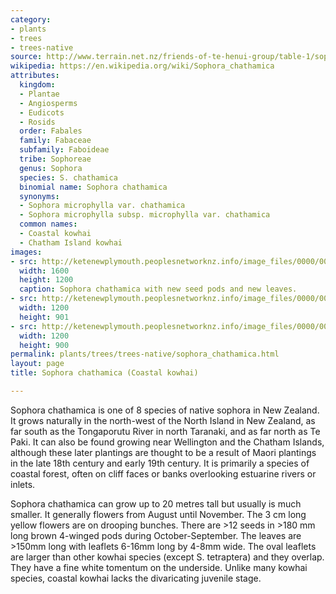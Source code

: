 ```yaml
---
category:
- plants
- trees
- trees-native
source: http://www.terrain.net.nz/friends-of-te-henui-group/table-1/sophora-chathamica-coastal-kowhai.html
wikipedia: https://en.wikipedia.org/wiki/Sophora_chathamica
attributes:
  kingdom:
  - Plantae
  - Angiosperms
  - Eudicots
  - Rosids
  order: Fabales
  family: Fabaceae
  subfamily: Faboideae
  tribe: Sophoreae
  genus: Sophora
  species: S. chathamica
  binomial name: Sophora chathamica
  synonyms:
  - Sophora microphylla var. chathamica
  - Sophora microphylla subsp. microphylla var. chathamica
  common names:
  - Coastal kowhai
  - Chatham Island kowhai
images:
- src: http://ketenewplymouth.peoplesnetworknz.info/image_files/0000/0013/4873/1-1-Sophora_chathamica_young_pods.jpg
  width: 1600
  height: 1200
  caption: Sophora chathamica with new seed pods and new leaves.
- src: http://ketenewplymouth.peoplesnetworknz.info/image_files/0000/0013/4868/1-Sophora_chathamica.jpg
  width: 1200
  height: 901
- src: http://ketenewplymouth.peoplesnetworknz.info/image_files/0000/0013/4858/1-Sophora_chathamica_underside.jpg
  width: 1200
  height: 900
permalink: plants/trees/trees-native/sophora_chathamica.html
layout: page
title: Sophora chathamica (Coastal kowhai)

---
```

Sophora chathamica is one of 8 species of native sophora in New Zealand. It grows naturally in the north-west of the North Island in New Zealand, as far south as the Tongaporutu River in north Taranaki, and as far north as Te Paki. It can also be found growing near Wellington and the Chatham Islands, although these later plantings are thought to be a result of Maori plantings in the late 18th century and early 19th century. It is primarily a species of coastal forest, often on cliff faces or banks overlooking estuarine rivers or inlets.

Sophora chathamica can grow up to 20 metres tall but usually is much smaller. It generally flowers from August until November. The 3 cm long yellow flowers are on drooping bunches.
There are >12 seeds in >180 mm long brown 4-winged pods during October-September.
The leaves are >150mm long with leaflets 6-16mm long by 4-8mm wide. The oval leaflets are larger than other kowhai species (except S. tetraptera) and they overlap. They have a fine white tomentum on the underside.
Unlike many kowhai species, coastal kowhai lacks the divaricating juvenile stage.

